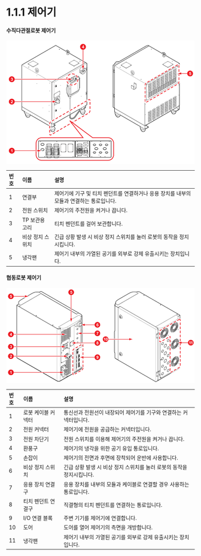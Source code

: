 # 1.1.1 제어기

#### 수직다관절로봇 제어기

![&#xADF8;&#xB9BC; 4 &#xC81C;&#xC5B4;&#xAE30; &#xC55E;&#xBA74;\(&#xC88C;\) / &#xB4B7;&#xBA74;\(&#xC6B0;\)](../../.gitbook/assets/image%20%2833%29.png)

| 번호 | 이름 | 설명 |
| :--- | :--- | :--- |
|  1 | 연결부 | 제어기에 기구 및 티치 펜던트를 연결하거나 응용 장치를 내부의 모듈과 연결하는 통로입니다. |
|  2 | 전원 스위치 | 제어기의 주전원을 켜거나 끕니다. |
|  3 | TP 보관용 고리 | 티치 펜던트를 걸어 보관합니다. |
|  4 | 비상 정지 스위치 | 긴급 상황 발생 시 비상 정지 스위치를 눌러 로봇의 동작을 정지시킵니다. |
|  5 | 냉각팬 | 제어기 내부의 가열된 공기를 외부로 강제 유출시키는 장치입니다. |

#### 협동로봇 제어기

![&#xADF8;&#xB9BC; 5 &#xC81C;&#xC5B4;&#xAE30; &#xC55E;&#xBA74;\(&#xC88C;\) / &#xB4B7;&#xBA74;\(&#xC6B0;\)](../../.gitbook/assets/image%20%2815%29.png)

| 번호 | 이름 | 설명 |
| :--- | :--- | :--- |
|  1 | 로봇 케이블 커넥터 | 통신선과 전원선이 내장되어 제어기를 기구와 연결하는 커넥터입니다. |
|  2 | 전원 커넥터 | 제어기에 전원을 공급하는 커넥터입니다. |
|  3 | 전원 차단기 | 전원 스위치를 이용해 제어기의 주전원을 켜거나 끕니다. |
|  4 | 환풍구 | 제어기의 냉각을 위한 공기 유입 통로입니다. |
|  5 | 손잡이 | 제어기의 전면과 후면에 장착되어 운반에 사용합니다. |
|  6 | 비상 정지 스위치 | 긴급 상황 발생 시 비상 정지 스위치를 눌러 로봇의 동작을 정지시킵니다. |
|  7 | 응용 장치 연결구 | 응용 장치를 내부의 모듈과 케이블로 연결할 경우 사용하는 통로입니다. |
|  8 | 티치 펜던트 연결구 | 직결형의 티치 펜던트를 연결하는 통로입니다. |
|  9 | I/O 연결 블록 | 주변 기기를 제어기에 연결합니다. |
| 10 | 도어 | 도어를 열어 제어기의 측면을 개방합니다. |
| 11 | 냉각팬 | 제어기 내부의 가열된 공기를 외부로 강제 유출시키는 장치입니다. |



